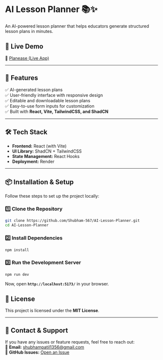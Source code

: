 
# **AI Lesson Planner** 📚✨  
An AI-powered lesson planner that helps educators generate structured lesson plans in minutes.

## 🚀 **Live Demo**  
🔗 [Planease (Live App)](https://planease.onrender.com/)  

---

## 📌 **Features**  
✅ AI-generated lesson plans  
✅ User-friendly interface with responsive design  
✅ Editable and downloadable lesson plans  
✅ Easy-to-use form inputs for customization  
✅ Built with **React, Vite, TailwindCSS, and ShadCN**  

---

## 🛠 **Tech Stack**  
- **Frontend:** React (with Vite)  
- **UI Library:** ShadCN + TailwindCSS  
- **State Management:** React Hooks  
- **Deployment:** Render  

---

## 📦 **Installation & Setup**  
Follow these steps to set up the project locally:

### 1️⃣ **Clone the Repository**  
```sh
git clone https://github.com/Shubham-567/AI-Lesson-Planner.git
cd AI-Lesson-Planner
```

### 2️⃣ **Install Dependencies**  
```sh
npm install
```

### 3️⃣ **Run the Development Server**  
```sh
npm run dev
```
Now, open **`http://localhost:5173/`** in your browser.



## 📜 **License**  
This project is licensed under the **MIT License**.

---

## 📧 **Contact & Support**  
If you have any issues or feature requests, feel free to reach out:  
📩 **Email:** shubhampatil1356@gmail.com  
💬 **GitHub Issues:** [Open an Issue](https://github.com/Shubham-567/AI-Lesson-Planner/issues)  
